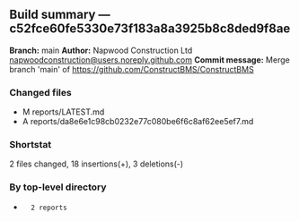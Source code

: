 ## Build summary — c52fce60fe5330e73f183a8a3925b8c8ded9f8ae

**Branch:** main **Author:** Napwood Construction Ltd <napwoodconstruction@users.noreply.github.com>
**Commit message:** Merge branch 'main' of https://github.com/ConstructBMS/ConstructBMS

### Changed files

- M reports/LATEST.md
- A reports/da8e6e1c98cb0232e77c080be6f6c8af62ee5ef7.md

### Shortstat

2 files changed, 18 insertions(+), 3 deletions(-)

### By top-level directory

-       2 reports
